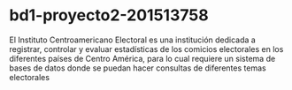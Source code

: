 # bd1-proyecto2-201513758
El Instituto Centroamericano Electoral es una institución dedicada a registrar, controlar y evaluar estadísticas de los comicios electorales en los diferentes países de Centro América, para lo cual requiere un sistema de bases de datos donde se puedan hacer consultas de diferentes temas electorales
